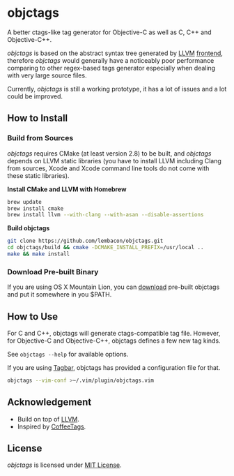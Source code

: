 # objctags

A better ctags-like tag generator for Objective-C as well as C, C++ and Objective-C++.

_objctags_ is based on the abstract syntax tree generated by [LLVM](http://llvm.org) [frontend](http://clang.llvm.org), therefore _objctags_ would generally have a noticeably poor performance comparing to other regex-based tags generator especially when dealing with very large source files.

Currently, _objctags_ is still a working prototype, it has a lot of issues and a lot could be improved.

## How to Install

### Build from Sources

_objctags_ requires CMake (at least version 2.8) to be built, and _objctags_ depends on LLVM static libraries (you have to install LLVM including Clang from sources, Xcode and Xcode command line tools do not come with these static libraries).

__Install CMake and LLVM with Homebrew__

```bash
brew update
brew install cmake
brew install llvm --with-clang --with-asan --disable-assertions
```

__Build objctags__

```bash
git clone https://github.com/lembacon/objctags.git
cd objctags/build && cmake -DCMAKE_INSTALL_PREFIX=/usr/local ..
make && make install
```

### Download Pre-built Binary

If you are using OS X Mountain Lion, you can [download](http://lmb.bz/pGFj/2xND7WB4) pre-built objctags and put it somewhere in you $PATH.

## How to Use

For C and C++, objctags will generate ctags-compatible tag file. However, for Objective-C and Objective-C++, objctags defines a few new tag kinds.

See ```objctags --help``` for available options.

If you are using [Tagbar](http://majutsushi.github.com/tagbar), objctags has provided a configuration file for that.

```bash
objctags --vim-conf >~/.vim/plugin/objctags.vim
```

## Acknowledgement

- Build on top of [LLVM](http://llvm.org).
- Inspired by [CoffeeTags](https://github.com/lukaszkorecki/CoffeeTags).

## License

_objctags_ is licensed under [MIT License](https://github.com/lembacon/objctags/blob/master/LICENSE).
